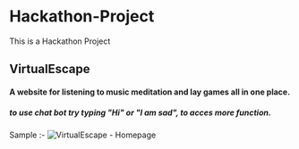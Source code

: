 # Hackathon-Project
This is a Hackathon Project 

## VirtualEscape 

#### A website for listening to music meditation and lay games all in one place.
##### to use chat bot try typing "Hi" or "I am sad", to acces more function.

Sample :-
![VirtualEscape - Homepage](https://user-images.githubusercontent.com/52341551/97068730-f19a9300-15e7-11eb-92e9-8adde0a3384f.png)
